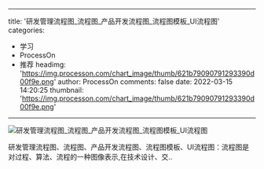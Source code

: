 
---
title: '研发管理流程图_流程图_产品开发流程图_流程图模板_UI流程图'
categories: 
 - 学习
 - ProcessOn
 - 推荐
headimg: 'https://img.processon.com/chart_image/thumb/621b79090791293390d00f9e.png'
author: ProcessOn
comments: false
date: 2022-03-15 14:20:25
thumbnail: 'https://img.processon.com/chart_image/thumb/621b79090791293390d00f9e.png'
---

<div>   
<img class="thumb" alt="研发管理流程图_流程图_产品开发流程图_流程图模板_UI流程图" src="https://img.processon.com/chart_image/thumb/621b79090791293390d00f9e.png" referrerpolicy="no-referrer">
<p>研发管理流程图、流程图、产品开发流程图、流程图模板、UI流程图：流程图是对过程、算法、流程的一种图像表示,在技术设计、交..</p>  
</div>
            